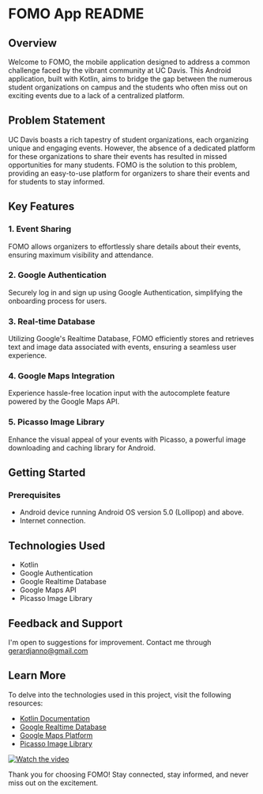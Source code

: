 # FOMO App README

## Overview

Welcome to FOMO, the mobile application designed to address a common challenge faced by the vibrant community at UC Davis. This Android application, built with Kotlin, aims to bridge the gap between the numerous student organizations on campus and the students who often miss out on exciting events due to a lack of a centralized platform.

## Problem Statement

UC Davis boasts a rich tapestry of student organizations, each organizing unique and engaging events. However, the absence of a dedicated platform for these organizations to share their events has resulted in missed opportunities for many students. FOMO is the solution to this problem, providing an easy-to-use platform for organizers to share their events and for students to stay informed.

## Key Features

### 1. Event Sharing
FOMO allows organizers to effortlessly share details about their events, ensuring maximum visibility and attendance.

### 2. Google Authentication
Securely log in and sign up using Google Authentication, simplifying the onboarding process for users.

### 3. Real-time Database
Utilizing Google's Realtime Database, FOMO efficiently stores and retrieves text and image data associated with events, ensuring a seamless user experience.

### 4. Google Maps Integration
Experience hassle-free location input with the autocomplete feature powered by the Google Maps API.

### 5. Picasso Image Library
Enhance the visual appeal of your events with Picasso, a powerful image downloading and caching library for Android.

## Getting Started

### Prerequisites
- Android device running Android OS version 5.0 (Lollipop) and above.
- Internet connection.


## Technologies Used

- Kotlin
- Google Authentication
- Google Realtime Database
- Google Maps API
- Picasso Image Library

## Feedback and Support

I'm open to suggestions for improvement. Contact me through gerardjanno@gmail.com

## Learn More

To delve into the technologies used in this project, visit the following resources:
- [Kotlin Documentation](https://kotlinlang.org/docs/home.html)
- [Google Realtime Database](https://firebase.google.com/docs/realtime-database)
- [Google Maps Platform](https://cloud.google.com/maps-platform)
- [Picasso Image Library](https://square.github.io/picasso/)

[![Watch the video](https://img.youtube.com/vi/1HMQI-rCuig/0.jpg)](https://www.youtube.com/watch?v=1HMQI-rCuig)


Thank you for choosing FOMO! Stay connected, stay informed, and never miss out on the excitement.
